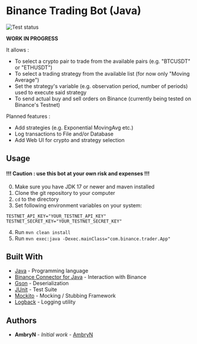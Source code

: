 # Binance Trading Bot (Java)

![Test status](https://github.com/AmbryN/binance-trader-java/actions/workflows/tests.yml/badge.svg)

**WORK IN PROGRESS**

It allows :
* To select a crypto pair to trade from the available pairs (e.g. "BTCUSDT" or "ETHUSDT")
* To select a trading strategy from the available list (for now only "Moving Average")
* Set the strategy's variable (e.g. observation period, number of periods) used to execute said strategy
* To send actual buy and sell orders on Binance (currently being tested on Binance's Testnet)

Planned features :
* Add strategies (e.g. Exponential MovingAvg etc.)
* Log transactions to File and/or Database
* Add Web UI for crypto and strategy selection

## Usage

#### !!! Caution : use this bot at your own risk and expenses !!!
0) Make sure you have JDK 17 or newer and maven installed
1) Clone the git repository to your computer 
2) `cd` to the directory
3) Set following environment variables on your system:
```
TESTNET_API_KEY="YOUR_TESTNET_API_KEY"
TESTNET_SECRET_KEY="YOUR_TESTNET_SECRET_KEY"
```
4) Run `mvn clean install`
5) Run `mvn exec:java -Dexec.mainClass="com.binance.trader.App"`

## Built With

* [Java](https://www.java.com/) - Programming language
* [Binance Connector for Java](https://github.com/binance/binance-connector-java) - Interaction with Binance
* [Gson](https://github.com/google/gson) - Deserialization
* [JUnit](https://junit.org/junit4/) - Test Suite
* [Mockito](https://site.mockito.org/) - Mocking / Stubbing Framework
* [Logback](https://github.com/qos-ch/logback) - Logging utility

## Authors

* **AmbryN** - *Initial work* - [AmbryN](https://github.com/AmbryN)